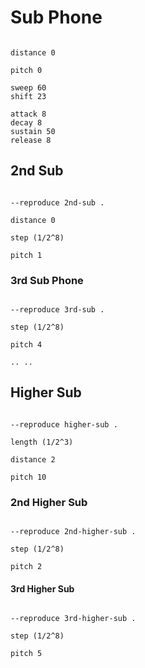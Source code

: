 # Sub Phone

```scenario oscilla

distance 0

pitch 0

sweep 60
shift 23

attack 8
decay 8
sustain 50
release 8

```

## 2nd Sub

```scenario oscilla

--reproduce 2nd-sub .

distance 0

step (1/2^8)

pitch 1

```

### 3rd Sub Phone

```scenario oscilla

--reproduce 3rd-sub .

step (1/2^8)

pitch 4

.. ..

```

## Higher Sub

```scenario oscilla

--reproduce higher-sub .

length (1/2^3)

distance 2

pitch 10

```

### 2nd Higher Sub

```scenario oscilla

--reproduce 2nd-higher-sub .

step (1/2^8)

pitch 2

```

#### 3rd Higher Sub

```scenario oscilla

--reproduce 3rd-higher-sub .

step (1/2^8)

pitch 5

```
